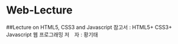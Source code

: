 # Web-Lecture
##Lecture on HTML5, CSS3 and Javascript
참고서 : HTML5+ CSS3+ Javascript 웹 프로그래밍
저　자 : 황기태
